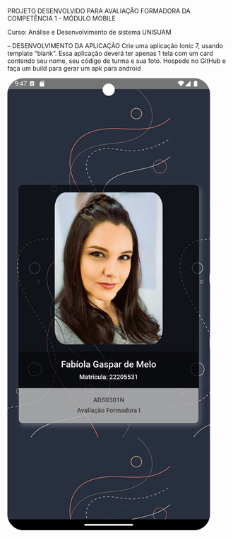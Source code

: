 PROJETO DESENVOLVIDO PARA AVALIAÇÃO FORMADORA DA COMPETÊNCIA 1 - MÓDULO MOBILE

Curso: Análise e Desenvolvimento de sistema 
UNISUAM

– DESENVOLVIMENTO DA APLICAÇÃO
Crie uma aplicação Ionic 7, usando template “blank”. Essa aplicação deverá ter apenas 1 tela com
um card contendo seu nome, seu código de turma e sua foto. Hospede no GitHub e faça um build
para gerar um apk para android

 <img alt="foto" src="src/assets/img/Screenshot_20240904_185158.png" />
